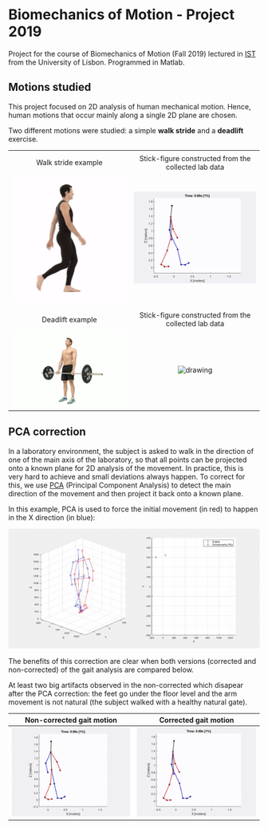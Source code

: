 # Biomechanics of Motion - Project 2019


Project for the course of Biomechanics of Motion (Fall 2019) lectured in [IST](http://tecnico.ulisboa.pt/) from the University of Lisbon.
Programmed in Matlab.

## Motions studied

This project focused on 2D analysis of human mechanical motion. Hence, human motions that occur mainly along a single 2D plane are chosen.

Two different motions were studied: a simple **walk stride** and a **deadlift** exercise.

| | |
:----:|:------:
| | |
Walk stride example | Stick-figure constructed from the collected lab data
<img src="gait_example.gif" alt="drawing" width="300"/> | <img src="gait_stickman_50fps.gif" alt="drawing" width="500"/>
| | |
| | |
Deadlift example | Stick-figure constructed from the collected lab data
<img src="deadlift_example.gif" alt="drawing" width="500"/> | <img src="deadlift_stickman_50fps.gif" alt="drawing" width="500"/>


## PCA correction

In a laboratory environment, the subject is asked to walk in the direction of one of the main axis of the laboratory, so that all points can be projected onto a known plane for 2D analysis of the movement.
In practice, this is very hard to achieve and small deviations always happen. To correct for this, we use [PCA](https://en.wikipedia.org/wiki/Principal_component_analysis) (Principal Component Analysis) to detect the main direction of the movement and then project it back onto a known plane.

In this example, PCA is used to force the initial movement (in red) to happen in the X direction (in blue):

![gif](/gait_simulation_30fps.gif)


The benefits of this correction are clear when both versions (corrected and non-corrected) of the gait analysis are compared below.

At least two big artifacts observed in the non-corrected which disapear after the PCA correction: the feet go under the floor level and the arm movement is not natural (the subject walked with a healthy natural gate).

| Non-corrected gait motion | Corrected gait motion |
:---:|:---:
<img src="gait_stickman_noPCA_50fps.gif" alt="drawing" width="500"/> | <img src="gait_stickman_50fps.gif" alt="drawing" width="500"/>

